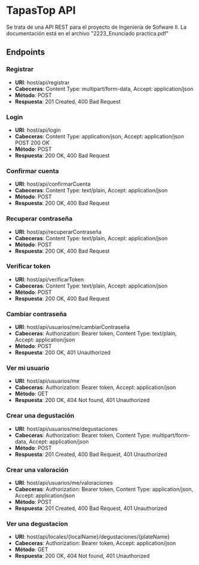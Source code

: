 # TapasTop API
Se trata de una API REST para el proyecto de Ingeniería de Sofware II. La documentación está en el archivo "2223_Enunciado practica.pdf"

## Endpoints

### Registrar
* **URI**: host/api/registrar 
* **Cabeceras**: Content Type: multipart/form-data, Accept: application/json
* **Método**: POST
* **Respuesta**: 201 Created, 400 Bad Request

### Login
* **URI**: host/api/login
* **Cabeceras**: Content Type: application/json, Accept: application/json	POST	200 OK
* **Método**: POST
* **Respuesta**: 200 OK, 400 Bad Request

### Confirmar cuenta
* **URI**: host/api/confirmarCuenta
* **Cabeceras**: Content Type: text/plain, Accept: application/json	
* **Método**: POST
* **Respuesta**: 200 OK, 400 Bad Request

### Recuperar contraseña
* **URI**: host/api/recuperarContraseña
* **Cabeceras**: Content Type: text/plain, Accept: application/json
* **Método**: POST
* **Respuesta**: 200 OK, 400 Bad Request

### Verificar token
* **URI**: host/api/verificarToken
* **Cabeceras**: Content Type: text/plain, Accept: application/json
* **Método**: POST
* **Respuesta**: 200 OK, 400 Bad Request

### Cambiar contraseña
* **URI**: host/api/usuarios/me/cambiarContraseña
* **Cabeceras**: Authorization: Bearer token, Content Type: text/plain, Accept: application/json
* **Método**: POST
* **Respuesta**: 200 OK, 401 Unauthorized

### Ver mi usuario
* **URI**: host/api/usuarios/me
* **Cabeceras**: Authorization: Bearer token, Accept: application/json
* **Método**: GET
* **Respuesta**: 200 OK, 404 Not found, 401 Unauthorized

### Crear una degustación
* **URI**: host/api/usuarios/me/degustaciones
* **Cabeceras**: Authorization: Bearer token, Content Type: multipart/form-data, Accept: application/json
* **Método**: POST
* **Respuesta**: 201 Created, 400 Bad Request, 401 Unauthorized

### Crear una valoración
* **URI**: host/api/usuarios/me/valoraciones
* **Cabeceras**: Authorization: Bearer token, Content Type: application/json, Accept: application/json
* **Método**: POST
* **Respuesta**: 201 Created, 400 Bad Request, 401 Unauthorized

### Ver una degustacion
* **URI**: host/api/locales/{localName}/degustaciones/{plateName}
* **Cabeceras**: Authorization: Bearer token, Accept: application/json
* **Método**: GET
* **Respuesta**: 200 OK, 404 Not found, 401 Unauthorized


